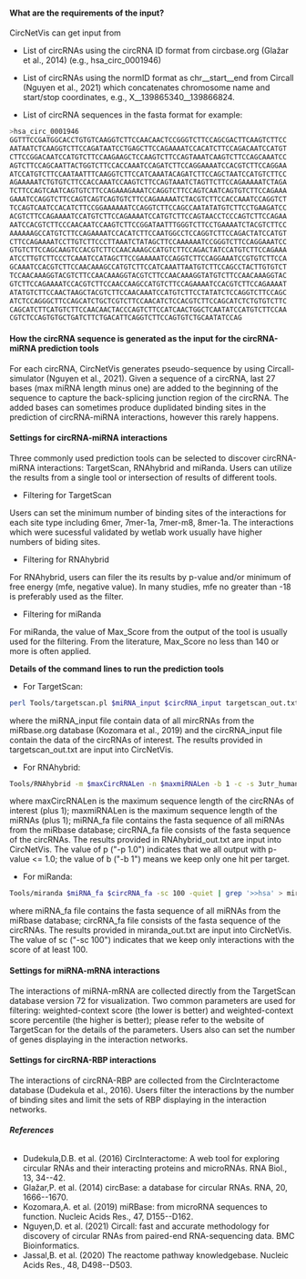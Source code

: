 #### **What are the requirements of the input?**

CircNetVis can get input from

- List of circRNAs using the circRNA ID format from circbase.org (Glažar et al., 2014) (e.g., hsa\_circ\_0001946)

- List of circRNAs using the normID format as chr\_\_start\_\_end from Circall (Nguyen et al., 2021) which concatenates chromosome name and start/stop coordinates, e.g., X\_\_139865340\_\_139866824.

- List of circRNA sequences in the fasta format for example:
``` sh
>hsa_circ_0001946
GGTTTCCGATGGCACCTGTGTCAAGGTCTTCCAACAACTCCGGGTCTTCCAGCGACTTCAAGTCTTCC
AATAATCTCAAGGTCTTCCAGATAATCCTGAGCTTCCAGAAAATCCACATCTTCCAGACAATCCATGT
CTTCCGGACAATCCATGTCTTCCAAGAAGCTCCAAGTCTTCCAGTAAATCAAGTCTTCCAGCAAATCC
AGTCTTCCAGCAATTACTGGTCTTCCACCAAATCCAGATCTTCCAGGAAAATCCACGTCTTCCAGGAA
ATCCATGTCTTCCAATAATTTCAAGGTCTTCCATCAAATACAGATCTTCCAGCTAATCCATGTCTTCC
AGAAAAATCTGTGTCTTCCACCAAATCCAAGTCTTCCAGTAAATCTAGTTCTTCCAGAAAAATCTAGA
TCTTCCAGTCAATCAGTGTCTTCCAGAAAGAAATCCAGGTCTTCCAGTCAATCAGTGTCTTCCAGAAA
GAAATCCAGGTCTTCCAGTCAGTCAGTGTCTTCCAGAAAAATCTACGTCTTCCACCAAATCCAGGTCT
TCCAGTCAATCCACATCTTCCGGAAAAAATCCAGGTCTTCCAGCCAATATATGTCTTCCTGAAGATCC
ACGTCTTCCAGAAAATCCATGTCTTCCAGAAAATCCATGTCTTCCAGTAACCTCCCAGTCTTCCAGAA
AATCCACGTCTTCCCAACAATCCAAGTCTTCCGGATAATTTGGGTCTTCCTGAAAATCTACGTCTTCC
AAAAAAGCCATGTCTTCCAGAAAATCCACATCTTCCAATGGCCTCCAGGTCTTCCAGACTATCCATGT
CTTCCAGAAAATCCTTGTCTTCCCTTAAATCTATAGCTTCCAAAAAATCCGGGTCTTCCAGGAAATCC
GTGTCTTCCAGCAAGTCCACGTCTTCCAACAAAGCCATGTCTTCCAGACTATCCATGTCTTCCAGAAA
ATCCTTGTCTTCCCTCAAATCCATAGCTTCCGAAAAATCCAGGTCTTCCAGGAAATCCGTGTCTTCCA
GCAAATCCACGTCTTCCAACAAAGCCATGTCTTCCATCAAATTAATGTCTTCCAGCCTACTTGTGTCT
TCCAACAAAGGTACGTCTTCCAACAAAGGTACGTCTTCCAACAAAGGTATGTCTTCCAACAAAGGTAC
GTCTTCCAGAAAATCCACGTCTTCCAACCAAGCCATGTCTTCCAGAAAATCCACGTCTTCCAGAAAAT
ATATGTCTTCCAACTAAGCTACGTCTTCCAACAAATCCATGTCTTCCTATATCTCCAGGTCTTCCAGC
ATCTCCAGGGCTTCCAGCATCTGCTCGTCTTCCAACATCTCCACGTCTTCCAGCATCTCTGTGTCTTC
CAGCATCTTCATGTCTTCCAACAACTACCCAGTCTTCCATCAACTGGCTCAATATCCATGTCTTCCAA
CGTCTCCAGTGTGCTGATCTTCTGACATTCAGGTCTTCCAGTGTCTGCAATATCCAG
```
#### **How the circRNA sequence is generated as the input for the circRNA-miRNA prediction tools**

For each circRNA, CircNetVis generates pseudo-sequence by using Circall-simulator (Nguyen et al., 2021). Given a sequence of a circRNA, last 27 bases (max miRNA length minus one) are added to the beginning of the sequence to capture the back-splicing junction region of the circRNA. The added bases can sometimes produce duplidated binding sites in the prediction of circRNA-miRNA interactions, however this rarely happens.

#### **Settings for circRNA-miRNA interactions**

Three commonly used prediction tools can be selected to discover circRNA-miRNA interactions: TargetScan, RNAhybrid and miRanda. Users can utilize the results from a single tool or intersection of results of different tools.

-  Filtering for TargetScan

Users can set the minimum number of binding sites of the interactions for each site type including 6mer, 7mer-1a, 7mer-m8, 8mer-1a. The interactions which were sucessful validated by wetlab work usually have higher numbers of biding sites.

-  Filtering for RNAhybrid

For RNAhybrid, users can filer the its results by p-value and/or minimum of free energy (mfe, negative value). In many studies, mfe no greater than -18 is preferably used as the filter.

-  Filtering for miRanda

For miRanda, the value of Max_Score from the output of the tool is usually used for the filtering. From the literature, Max_Score no less than 140 or more is often applied.

**Details of the command lines to run the prediction tools**

-   For TargetScan:

``` sh
perl Tools/targetscan.pl $miRNA_input $circRNA_input targetscan_out.txt
```

where the miRNA_input file contain data of all mircRNAs from the miRbase.org database (Kozomara et al., 2019) and the circRNA_input file contain the data of the circRNAs of interest. The results provided in targetscan_out.txt are input into CircNetVis.

-   For RNAhybrid:

``` sh
Tools/RNAhybrid -m $maxCircRNALen -n $maxmiRNALen -b 1 -c -s 3utr_human -p 1.0 -q $miRNA_fa -t $circRNA_fa > RNAhybrid_out.txt
```

where maxCircRNALen is the maximum sequence length of the circRNAs of interest (plus 1); maxmiRNALen is the maximum sequence length of the miRNAs (plus 1); miRNA_fa file contains the fasta sequence of all miRNAs from the miRbase database; circRNA_fa file consists of the fasta sequence of the circRNAs. The results provided in RNAhybrid_out.txt are input into CircNetVis. The value of p ("-p 1.0") indicates that we all output with p-value \<= 1.0; the value of b ("-b 1") means we keep only one hit per target.

-   For miRanda:

``` sh
Tools/miranda $miRNA_fa $circRNA_fa -sc 100 -quiet | grep '>>hsa' > miranda_out.txt
```

where miRNA_fa file contains the fasta sequence of all miRNAs from the miRbase database; circRNA_fa file consists of the fasta sequence of the circRNAs. The results provided in miranda_out.txt are input into CircNetVis. The value of sc ("-sc 100") indicates that we keep only interactions with the score of at least 100.

#### **Settings for miRNA-mRNA interactions**

The interactions of miRNA-mRNA are collected directly from the TargetScan database version 72 for visualization. Two common parameters are used for filtering: weighted-context score (the lower is better) and weighted-context score percentile (the higher is better); please refer to the website of TargetScan for the details of the parameters. Users also can set the number of genes displaying in the interaction networks.

#### **Settings for circRNA-RBP interactions**

The interactions of circRNA-RBP are collected from the CircInteractome database (Dudekula et al., 2016). Users filter the interactions by the number of binding sites and limit the sets of RBP displaying in the interaction networks.

###### **References**
-   Dudekula,D.B. et al. (2016) CircInteractome: A web tool for exploring circular RNAs and their interacting proteins and microRNAs. RNA Biol., 13, 34--42.
-   Glažar,P. et al. (2014) circBase: a database for circular RNAs. RNA, 20, 1666--1670.
-   Kozomara,A. et al. (2019) miRBase: from microRNA sequences to function. Nucleic Acids Res., 47, D155--D162.
-   Nguyen,D. et al. (2021) Circall: fast and accurate methodology for discovery of circular RNAs from paired-end RNA-sequencing data. BMC Bioinformatics.
-   Jassal,B. et al. (2020) The reactome pathway knowledgebase. Nucleic Acids Res., 48, D498--D503.

